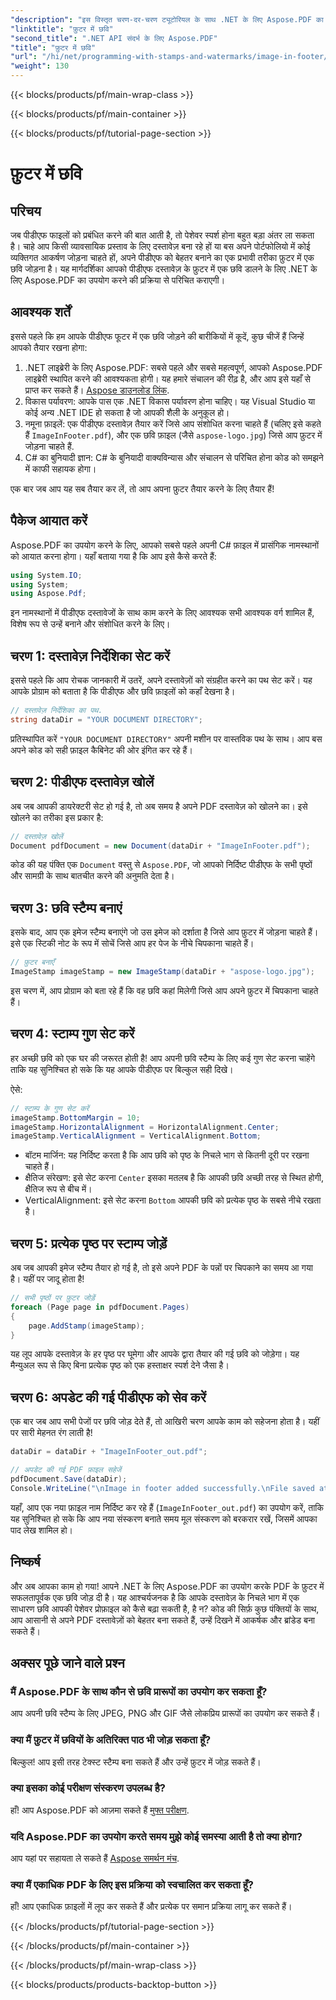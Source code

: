 ```yaml
---
"description": "इस विस्तृत चरण-दर-चरण ट्यूटोरियल के साथ .NET के लिए Aspose.PDF का उपयोग करके PDF के फ़ुटर में छवि जोड़ना सीखें। अपने दस्तावेज़ों को बेहतर बनाने के लिए बिल्कुल सही।"
"linktitle": "फ़ुटर में छवि"
"second_title": ".NET API संदर्भ के लिए Aspose.PDF"
"title": "फ़ुटर में छवि"
"url": "/hi/net/programming-with-stamps-and-watermarks/image-in-footer/"
"weight": 130
---
```


{{< blocks/products/pf/main-wrap-class >}}

{{< blocks/products/pf/main-container >}}

{{< blocks/products/pf/tutorial-page-section >}}

# फ़ुटर में छवि

## परिचय

जब पीडीएफ फाइलों को प्रबंधित करने की बात आती है, तो पेशेवर स्पर्श होना बहुत बड़ा अंतर ला सकता है। चाहे आप किसी व्यावसायिक प्रस्ताव के लिए दस्तावेज़ बना रहे हों या बस अपने पोर्टफोलियो में कोई व्यक्तिगत आकर्षण जोड़ना चाहते हों, अपने पीडीएफ को बेहतर बनाने का एक प्रभावी तरीका फ़ुटर में एक छवि जोड़ना है। यह मार्गदर्शिका आपको पीडीएफ दस्तावेज़ के फ़ुटर में एक छवि डालने के लिए .NET के लिए Aspose.PDF का उपयोग करने की प्रक्रिया से परिचित कराएगी।

## आवश्यक शर्तें

इससे पहले कि हम आपके पीडीएफ फूटर में एक छवि जोड़ने की बारीकियों में कूदें, कुछ चीजें हैं जिन्हें आपको तैयार रखना होगा:

1. .NET लाइब्रेरी के लिए Aspose.PDF: सबसे पहले और सबसे महत्वपूर्ण, आपको Aspose.PDF लाइब्रेरी स्थापित करने की आवश्यकता होगी। यह हमारे संचालन की रीढ़ है, और आप इसे यहाँ से प्राप्त कर सकते हैं। [Aspose डाउनलोड लिंक](https://releases.aspose.com/pdf/net/).
2. विकास पर्यावरण: आपके पास एक .NET विकास पर्यावरण होना चाहिए। यह Visual Studio या कोई अन्य .NET IDE हो सकता है जो आपकी शैली के अनुकूल हो।
3. नमूना फ़ाइलें: एक पीडीएफ दस्तावेज़ तैयार करें जिसे आप संशोधित करना चाहते हैं (चलिए इसे कहते हैं `ImageInFooter.pdf`), और एक छवि फ़ाइल (जैसे `aspose-logo.jpg`) जिसे आप फ़ुटर में जोड़ना चाहते हैं.
4. C# का बुनियादी ज्ञान: C# के बुनियादी वाक्यविन्यास और संचालन से परिचित होना कोड को समझने में काफी सहायक होगा।

एक बार जब आप यह सब तैयार कर लें, तो आप अपना फ़ुटर तैयार करने के लिए तैयार हैं!

## पैकेज आयात करें

Aspose.PDF का उपयोग करने के लिए, आपको सबसे पहले अपनी C# फ़ाइल में प्रासंगिक नामस्थानों को आयात करना होगा। यहाँ बताया गया है कि आप इसे कैसे करते हैं:

```csharp
using System.IO;
using System;
using Aspose.Pdf;
```

इन नामस्थानों में पीडीएफ दस्तावेजों के साथ काम करने के लिए आवश्यक सभी आवश्यक वर्ग शामिल हैं, विशेष रूप से उन्हें बनाने और संशोधित करने के लिए।

## चरण 1: दस्तावेज़ निर्देशिका सेट करें

इससे पहले कि आप रोचक जानकारी में उतरें, अपने दस्तावेज़ों को संग्रहीत करने का पथ सेट करें। यह आपके प्रोग्राम को बताता है कि पीडीएफ और छवि फ़ाइलों को कहाँ देखना है।

```csharp
// दस्तावेज़ निर्देशिका का पथ.
string dataDir = "YOUR DOCUMENT DIRECTORY";
```

प्रतिस्थापित करें `"YOUR DOCUMENT DIRECTORY"` अपनी मशीन पर वास्तविक पथ के साथ। आप बस अपने कोड को सही फ़ाइल कैबिनेट की ओर इंगित कर रहे हैं।

## चरण 2: पीडीएफ दस्तावेज़ खोलें

अब जब आपकी डायरेक्टरी सेट हो गई है, तो अब समय है अपने PDF दस्तावेज़ को खोलने का। इसे खोलने का तरीका इस प्रकार है:

```csharp
// दस्तावेज़ खोलें
Document pdfDocument = new Document(dataDir + "ImageInFooter.pdf");
```

कोड की यह पंक्ति एक `Document` वस्तु से `Aspose.PDF`, जो आपको निर्दिष्ट पीडीएफ के सभी पृष्ठों और सामग्री के साथ बातचीत करने की अनुमति देता है।

## चरण 3: छवि स्टैम्प बनाएं

इसके बाद, आप एक इमेज स्टैम्प बनाएंगे जो उस इमेज को दर्शाता है जिसे आप फ़ुटर में जोड़ना चाहते हैं। इसे एक स्टिकी नोट के रूप में सोचें जिसे आप हर पेज के नीचे चिपकाना चाहते हैं।

```csharp
// फ़ुटर बनाएँ
ImageStamp imageStamp = new ImageStamp(dataDir + "aspose-logo.jpg");
```

इस चरण में, आप प्रोग्राम को बता रहे हैं कि वह छवि कहां मिलेगी जिसे आप अपने फ़ुटर में चिपकाना चाहते हैं।

## चरण 4: स्टाम्प गुण सेट करें

हर अच्छी छवि को एक घर की जरूरत होती है! आप अपनी छवि स्टैम्प के लिए कई गुण सेट करना चाहेंगे ताकि यह सुनिश्चित हो सके कि यह आपके पीडीएफ पर बिल्कुल सही दिखे।

ऐसे:

```csharp
// स्टाम्प के गुण सेट करें
imageStamp.BottomMargin = 10;
imageStamp.HorizontalAlignment = HorizontalAlignment.Center;
imageStamp.VerticalAlignment = VerticalAlignment.Bottom;
```

- बॉटम मार्जिन: यह निर्दिष्ट करता है कि आप छवि को पृष्ठ के निचले भाग से कितनी दूरी पर रखना चाहते हैं।
- क्षैतिज संरेखण: इसे सेट करना `Center` इसका मतलब है कि आपकी छवि अच्छी तरह से स्थित होगी, क्षैतिज रूप से बीच में।
- VerticalAlignment: इसे सेट करना `Bottom` आपकी छवि को प्रत्येक पृष्ठ के सबसे नीचे रखता है।

## चरण 5: प्रत्येक पृष्ठ पर स्टाम्प जोड़ें

अब जब आपकी इमेज स्टैम्प तैयार हो गई है, तो इसे अपने PDF के पन्नों पर चिपकाने का समय आ गया है। यहीं पर जादू होता है! 

```csharp
// सभी पृष्ठों पर फ़ुटर जोड़ें
foreach (Page page in pdfDocument.Pages)
{
    page.AddStamp(imageStamp);
}
```

यह लूप आपके दस्तावेज़ के हर पृष्ठ पर घूमेगा और आपके द्वारा तैयार की गई छवि को जोड़ेगा। यह मैन्युअल रूप से किए बिना प्रत्येक पृष्ठ को एक हस्ताक्षर स्पर्श देने जैसा है।

## चरण 6: अपडेट की गई पीडीएफ को सेव करें

एक बार जब आप सभी पेजों पर छवि जोड़ देते हैं, तो आखिरी चरण आपके काम को सहेजना होता है। यहीं पर सारी मेहनत रंग लाती है!

```csharp
dataDir = dataDir + "ImageInFooter_out.pdf";

// अपडेट की गई PDF फ़ाइल सहेजें
pdfDocument.Save(dataDir);
Console.WriteLine("\nImage in footer added successfully.\nFile saved at " + dataDir);
```

यहाँ, आप एक नया फ़ाइल नाम निर्दिष्ट कर रहे हैं (`ImageInFooter_out.pdf`) का उपयोग करें, ताकि यह सुनिश्चित हो सके कि आप नया संस्करण बनाते समय मूल संस्करण को बरकरार रखें, जिसमें आपका पाद लेख शामिल हो।

## निष्कर्ष

और अब आपका काम हो गया! आपने .NET के लिए Aspose.PDF का उपयोग करके PDF के फ़ुटर में सफलतापूर्वक एक छवि जोड़ दी है। यह आश्चर्यजनक है कि आपके दस्तावेज़ के निचले भाग में एक साधारण छवि आपकी पेशेवर प्रोफ़ाइल को कैसे बढ़ा सकती है, है न? कोड की सिर्फ़ कुछ पंक्तियों के साथ, आप आसानी से अपने PDF दस्तावेज़ों को बेहतर बना सकते हैं, उन्हें दिखने में आकर्षक और ब्रांडेड बना सकते हैं।

## अक्सर पूछे जाने वाले प्रश्न

### मैं Aspose.PDF के साथ कौन से छवि प्रारूपों का उपयोग कर सकता हूँ?
आप अपनी छवि स्टैम्प के लिए JPEG, PNG और GIF जैसे लोकप्रिय प्रारूपों का उपयोग कर सकते हैं।

### क्या मैं फ़ुटर में छवियों के अतिरिक्त पाठ भी जोड़ सकता हूँ?
बिल्कुल! आप इसी तरह टेक्स्ट स्टैम्प बना सकते हैं और उन्हें फ़ुटर में जोड़ सकते हैं।

### क्या इसका कोई परीक्षण संस्करण उपलब्ध है?
हाँ! आप Aspose.PDF को आज़मा सकते हैं [मुफ्त परीक्षण](https://releases.aspose.com/).

### यदि Aspose.PDF का उपयोग करते समय मुझे कोई समस्या आती है तो क्या होगा?
आप यहां पर सहायता ले सकते हैं [Aspose समर्थन मंच](https://forum.aspose.com/c/pdf/10).

### क्या मैं एकाधिक PDF के लिए इस प्रक्रिया को स्वचालित कर सकता हूँ?
हाँ! आप एकाधिक फ़ाइलों में लूप कर सकते हैं और प्रत्येक पर समान प्रक्रिया लागू कर सकते हैं।

{{< /blocks/products/pf/tutorial-page-section >}}

{{< /blocks/products/pf/main-container >}}

{{< /blocks/products/pf/main-wrap-class >}}

{{< blocks/products/products-backtop-button >}}
